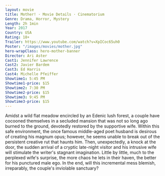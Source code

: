 ```yaml
---
layout: movie
title: Mother! · Movie Details · Cinematorium
Genre: Drama, Horror, Mystery
Length: 2h 1min
Year: 2017
Country: USA
Rating: 18+
Trailer: https://www.youtube.com/watch?v=XpICoc65uh0
Poster: "/images/movies/mother.jpg"
hero-wrapClass: hero-mother-banner
Director: Ari Aster
Cast1: Jennifer Lawrence
Cast2: Javier Bardem
Cast3: Ed Harris
Cast4: Michelle Pfeiffer
Showtime1: 5:45 PM
Showtime1-price: $15
Showtime2: 7:30 PM
Showtime2-price: $15
Showtime3: 9:45 PM
Showtime3-price: $15
---
```

Amidst a wild flat meadow encircled by an Edenic lush forest, a couple have cocooned themselves in a secluded mansion that was not so long ago burned to the ground, devotedly restored by the supportive wife. Within this safe environment, the once famous middle-aged poet husband is desirous of creating his magnum opus; however, he seems unable to break out of the persistent creative rut that haunts him. Then, unexpectedly, a knock at the door, the sudden arrival of a cryptic late-night visitor and his intrusive wife will stimulate the writer's stagnant imagination. Little by little, much to the perplexed wife's surprise, the more chaos he lets in their haven, the better for his punctured male ego. In the end, will this incremental mess blemish, irreparably, the couple's inviolable sanctuary?
